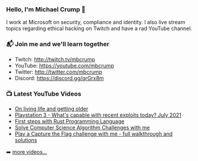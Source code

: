 ### Hello, I'm Michael Crump 👋

I work at Microsoft on security, compliance and identity. I also live stream topics regarding ethical hacking on Twitch and have a rad YouTube channel. 

### 📬 Join me and we'll learn together

- Twitch: http://twitch.tv/mbcrump
- YouTube: https://youtube.com/mbcrump
- Twitter: http://twitter.com/mbcrump
- Discord: https://discord.gg/qrGrx8m

### 📺 Latest YouTube Videos

<!-- YOUTUBE:START -->
- [On living life and getting older](https://www.youtube.com/watch?v=Sz1tN-o4hBs)
- [Playstation 3 - What's capable with recent exploits today? July 2021](https://www.youtube.com/watch?v=OgcTNcA0SMs)
- [First steps with Rust Programming Language](https://www.youtube.com/watch?v=GFzwCq5OHSg)
- [Solve Computer Science Algorithm Challenges with me](https://www.youtube.com/watch?v=j9tA1tLbHzc)
- [Play a Capture the Flag challenge with me - full walkthrough and solutions](https://www.youtube.com/watch?v=G-5ZBm7GIkI)
<!-- YOUTUBE:END -->

➡️ [more videos...](https://youtube.com/mbcrump)

